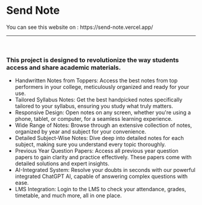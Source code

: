 <h1>Send Note</h1>
You can see this website on : https://send-note.vercel.app/
<hr><br>
<h3>This project is designed to revolutionize the way students access and share academic materials.</h3>

<ul>
<li>Handwritten Notes from Toppers: Access the best notes from top performers in your college, meticulously organized and ready for your use.</li>
<li>Tailored Syllabus Notes: Get the best handpicked notes specifically tailored to your syllabus, ensuring you study what truly matters.</li>
<li>Responsive Design: Open notes on any screen, whether you're using a phone, tablet, or computer, for a seamless learning experience.</li>
<li>Wide Range of Notes: Browse through an extensive collection of notes, organized by year and subject for your convenience.</li>
<li>Detailed Subject-Wise Notes: Dive deep into detailed notes for each subject, making sure you understand every topic thoroughly.</li>
<li>Previous Year Question Papers: Access all previous year question papers to gain clarity and practice effectively. These papers come with detailed solutions and expert insights.</li>
<li>AI-Integrated System: Resolve your doubts in seconds with our powerful integrated ChatGPT AI, capable of answering complex questions with ease.</li>
<li>LMS Integration: Login to the LMS to check your attendance, grades, timetable, and much more, all in one place.</li>

<ul>